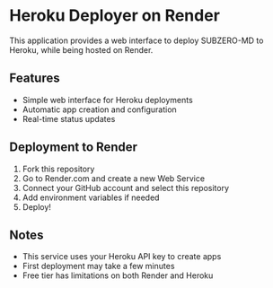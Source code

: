 # Heroku Deployer on Render

This application provides a web interface to deploy SUBZERO-MD to Heroku, while being hosted on Render.

## Features

- Simple web interface for Heroku deployments
- Automatic app creation and configuration
- Real-time status updates

## Deployment to Render

1. Fork this repository
2. Go to Render.com and create a new Web Service
3. Connect your GitHub account and select this repository
4. Add environment variables if needed
5. Deploy!

## Notes

- This service uses your Heroku API key to create apps
- First deployment may take a few minutes
- Free tier has limitations on both Render and Heroku
